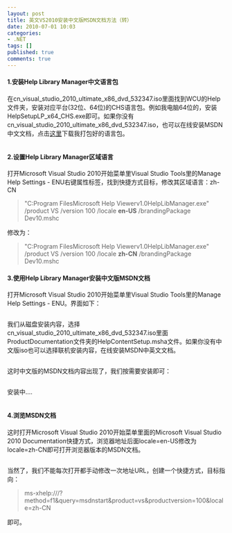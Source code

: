 ```yaml
---
layout: post
title: 英文VS2010安装中文版MSDN文档方法（转）
date: 2010-07-01 10:03
categories:
- .NET
tags: []
published: true
comments: true
---
```

<p><h4>1.安装Help Library Manager中文语言包</h4>  <p>在cn_visual_studio_2010_ultimate_x86_dvd_532347.iso里面找到WCU的Help文件夹，安装对应平台(32位、64位)的CHS语言包。例如我电脑64位的，安装HelpSetupLP_x64_CHS.exe即可。如果你没有cn_visual_studio_2010_ultimate_x86_dvd_532347.iso，也可以在线安装MSDN中文文档，点击<a href="http://files.cnblogs.com/lyj/HLM-CHS.zip">这里</a>下载我打包好的语言包。</p>  <p><img alt="" src="http://images.cnblogs.com/cnblogs_com/lyj/Net/MSHelp_zh-cn-0.png" /></p>  <h4>2.设置Help Library Manager区域语言</h4>  <p>打开Microsoft Visual Studio 2010开始菜单里Visual Studio Tools里的Manage Help Settings - ENU右键属性标签，找到快捷方式目标，修改其区域语言：zh-CN</p>  <blockquote>&quot;C:Program FilesMicrosoft Help Viewerv1.0HelpLibManager.exe&quot; /product VS /version 100 /locale <strong>en-US</strong> /brandingPackage Dev10.mshc</blockquote>  <p>修改为：</p>  <blockquote>&quot;C:Program FilesMicrosoft Help Viewerv1.0HelpLibManager.exe&quot; /product VS /version 100 /locale <strong>zh-CN</strong> /brandingPackage Dev10.mshc</blockquote>  <h4>3.使用Help Library Manager安装中文版MSDN文档</h4>  <p>打开Microsoft Visual Studio 2010开始菜单里Visual Studio Tools里的Manage Help Settings - ENU。界面如下：</p>  <p><a href="http://images.cnblogs.com/cnblogs_com/lyj/Net/MSHelp_zh-cn-1.png"><img alt="" src="http://images.cnblogs.com/cnblogs_com/lyj/Net/MSHelp_zh-cn-1.png" /></a></p>  <p>我们从磁盘安装内容，选择cn_visual_studio_2010_ultimate_x86_dvd_532347.iso里面ProductDocumentation文件夹的HelpContentSetup.msha文件。如果你没有中文版iso也可以选择联机安装内容，在线安装MSDN中英文文档。</p>  <p><a href="http://images.cnblogs.com/cnblogs_com/lyj/Net/MSHelp_zh-cn-2.png"><img alt="" src="http://images.cnblogs.com/cnblogs_com/lyj/Net/MSHelp_zh-cn-2.png" /></a></p>  <p>这时中文版的MSDN文档内容出现了，我们按需要安装即可：</p>  <p><a href="http://images.cnblogs.com/cnblogs_com/lyj/Net/MSHelp_zh-cn-3.png"><img alt="" src="http://images.cnblogs.com/cnblogs_com/lyj/Net/MSHelp_zh-cn-3.png" /></a></p>  <p>安装中....</p>  <p><a href="http://images.cnblogs.com/cnblogs_com/lyj/Net/MSHelp_zh-cn-4.png"><img alt="" src="http://images.cnblogs.com/cnblogs_com/lyj/Net/MSHelp_zh-cn-4.png" /></a></p>  <h4>4.浏览MSDN文档</h4>  <p>这时打开Microsoft Visual Studio 2010开始菜单里面的Microsoft Visual Studio 2010 Documentation快捷方式，浏览器地址后面locale=en-US修改为locale=zh-CN即可打开浏览器版本的MSDN文档。</p>  <p><a href="http://images.cnblogs.com/cnblogs_com/lyj/Net/MSHelp_zh-cn-5.png"><img alt="" src="http://images.cnblogs.com/cnblogs_com/lyj/Net/MSHelp_zh-cn-5.png" /></a></p>  <p>当然了，我们不能每次打开都手动修改一次地址URL，创建一个快捷方式，目标指向：</p>  <blockquote>ms-xhelp:///?method=f1&amp;query=msdnstart&amp;product=vs&amp;productversion=100&amp;locale=zh-CN</blockquote>  <p>即可。</p></p>
